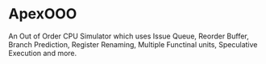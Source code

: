# ApexOOO
An Out of Order CPU Simulator which uses Issue Queue, Reorder Buffer, Branch Prediction, Register Renaming, Multiple Functinal units, Speculative Execution and more.
